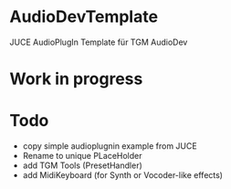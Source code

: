 # AudioDevTemplate
JUCE AudioPlugIn Template für TGM AudioDev 

# Work in progress

# Todo
* copy simple audioplugnin example from JUCE 
* Rename to unique PLaceHolder
* add TGM Tools (PresetHandler)
* add MidiKeyboard (for Synth or Vocoder-like effects)








